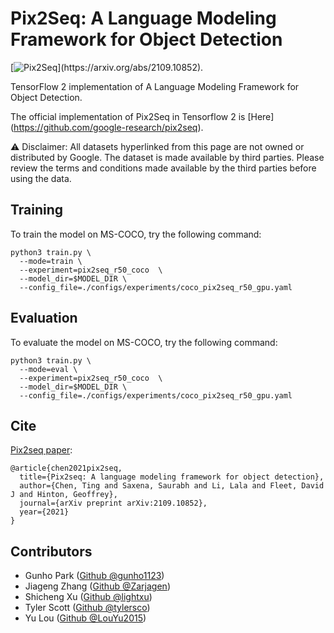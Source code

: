 # Pix2Seq: A Language Modeling Framework for Object Detection

[![Pix2Seq](https://img.shields.io/badge/Pix2Seq-arXiv.2109.10852-B3181B?)](https://arxiv.org/abs/2109.10852).

TensorFlow 2 implementation of A Language Modeling Framework for Object
Detection.

The official implementation of Pix2Seq in Tensorflow 2 is [Here]
(https://github.com/google-research/pix2seq).

⚠️ Disclaimer: All datasets hyperlinked from this page are not owned or
distributed by Google. The dataset is made available by third parties. Please
review the terms and conditions made available by the third parties before using
the data.

## Training
To train the model on MS-COCO, try the following command:

```
python3 train.py \
  --mode=train \
  --experiment=pix2seq_r50_coco  \
  --model_dir=$MODEL_DIR \
  --config_file=./configs/experiments/coco_pix2seq_r50_gpu.yaml
```

## Evaluation
To evaluate the model on MS-COCO, try the following command:

```
python3 train.py \
  --mode=eval \
  --experiment=pix2seq_r50_coco  \
  --model_dir=$MODEL_DIR \
  --config_file=./configs/experiments/coco_pix2seq_r50_gpu.yaml
```

## Cite

[Pix2seq paper](https://arxiv.org/abs/2109.10852):


```
@article{chen2021pix2seq,
  title={Pix2seq: A language modeling framework for object detection},
  author={Chen, Ting and Saxena, Saurabh and Li, Lala and Fleet, David J and Hinton, Geoffrey},
  journal={arXiv preprint arXiv:2109.10852},
  year={2021}
}
```

## Contributors

<!--- go/keep-sorted start -->
* Gunho Park ([Github @gunho1123](https://github.com/gunho1123))
* Jiageng Zhang ([Github @Zarjagen](https://github.com/Zarjagen))
* Shicheng Xu ([Github @lightxu](https://github.com/lightxu))
* Tyler Scott ([Github @tylersco](https://github.com/tylersco))
* Yu Lou ([Github @LouYu2015](https://github.com/LouYu2015))
<!--- go/keep-sorted end -->
